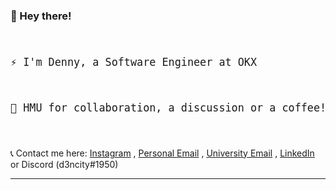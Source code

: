 ### 👋 Hey there!

<big>
<pre>

 ⚡ I'm Denny,
    a Software Engineer at OKX

 💬 HMU for collaboration, a discussion or a coffee!

</pre>
</big>

📞 Contact me here: [Instagram](https://www.instagram.com/d3ncity/) , [Personal Email](mailto:dennythomas13@gmail.com) , [University Email](mailto:dvarghese2-c@my.cityu.edu.hk) ,  [LinkedIn](https://www.linkedin.com/in/d3ncity) or Discord (d3ncity#1950) 

---
